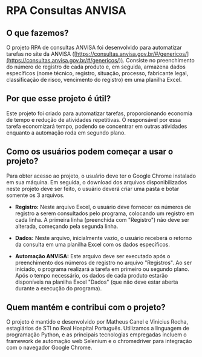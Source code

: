 # RPA Consultas ANVISA

## O que fazemos?

O projeto RPA de consultas ANVISA foi desenvolvido para automatizar tarefas no site da ANVISA ([https://consultas.anvisa.gov.br/#/genericos/](https://consultas.anvisa.gov.br/#/genericos/)). Consiste no preenchimento do número de registro de cada produto e, em seguida, armazena dados específicos (nome técnico, registro, situação, processo, fabricante legal, classificação de risco, vencimento do registro) em uma planilha Excel.

## Por que esse projeto é útil?

Este projeto foi criado para automatizar tarefas, proporcionando economia de tempo e redução de atividades repetitivas. O responsável por essa tarefa economizará tempo, podendo se concentrar em outras atividades enquanto a automação roda em segundo plano.

## Como os usuários podem começar a usar o projeto?

Para obter acesso ao projeto, o usuário deve ter o Google Chrome instalado em sua máquina. Em seguida, o download dos arquivos disponibilizados neste projeto deve ser feito, o usuário deverá criar uma pasta e botar somente os 3 arquivos.

- **Registro:** Neste arquivo Excel, o usuário deve fornecer os números de registro a serem consultados pelo programa, colocando um registro em cada linha. A primeira linha (preenchida com "Registro") não deve ser alterada, começando pela segunda linha.

- **Dados:** Neste arquivo, inicialmente vazio, o usuário receberá o retorno da consulta em uma planilha Excel com os dados específicos.

- **Automação ANVISA:** Este arquivo deve ser executado após o preenchimento dos números de registro no arquivo "Registros". Ao ser iniciado, o programa realizará a tarefa em primeiro ou segundo plano. Após o tempo necessário, os dados de cada produto estarão disponíveis na planilha Excel "Dados" (que não deve estar aberta durante a execução do programa).

## Quem mantém e contribui com o projeto?

O projeto é mantido e desenvolvido por Matheus Canel e Vinicius Rocha, estagiários de STI no Real Hospital Português. Utilizamos a linguagem de programação Python, e as principais tecnologias empregadas incluem o framework de automação web Selenium e o chromedriver para integração com o navegador Google Chrome.
